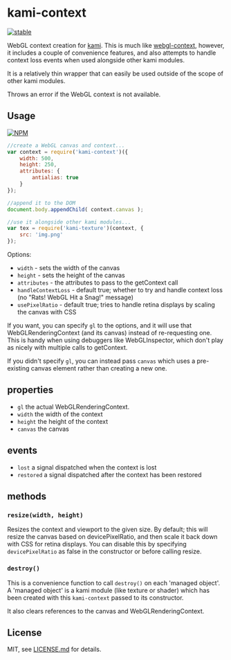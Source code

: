 # kami-context

[![stable](http://badges.github.io/stability-badges/dist/stable.svg)](http://github.com/badges/stability-badges)

WebGL context creation for [kami](http://github.com/mattdesl/kami). This is much like [webgl-context](http://github.com/mattdesl/webgl-context), however, it includes a couple of convenience features, and also attempts to handle context loss events when used alongside other kami modules.

It is a relatively thin wrapper that can easily be used outside of the scope of other kami modules. 

Throws an error if the WebGL context is not available.

## Usage

[![NPM](https://nodei.co/npm/kami-context.png)](https://nodei.co/npm/kami-context/)

```js
//create a WebGL canvas and context...
var context = require('kami-context')({
	width: 500,
	height: 250,
	attributes: {
		antialias: true
	}
});

//append it to the DOM
document.body.appendChild( context.canvas );

//use it alongside other kami modules...
var tex = require('kami-texture')(context, {
	src: 'img.png'
});
```

Options:

- `width` - sets the width of the canvas
- `height` - sets the height of the canvas
- `attributes` - the attributes to pass to the getContext call
- `handleContextLoss` - default true; whether to try and handle context loss (no "Rats! WebGL Hit a Snag!" message)
- `usePixelRatio` - default true; tries to handle retina displays by scaling the canvas with CSS

If you want, you can specify `gl` to the options, and it will use that WebGLRenderingContext (and its canvas) instead of re-requesting one. This is handy when using debuggers like WebGLInspector, which don't play as nicely with multiple calls to getContext. 

If you didn't specify `gl`, you can instead pass `canvas` which uses a pre-existing canvas element rather than creating a new one. 

## properties

- `gl` the actual WebGLRenderingContext. 
- `width` the width of the context
- `height` the height of the context
- `canvas` the canvas

## events

- `lost` a signal dispatched when the context is lost
- `restored` a signal dispatched after the context has been restored

## methods

### `resize(width, height)`

Resizes the context and viewport to the given size. By default; this will resize the canvas based on devicePixelRatio, and then scale it back down with CSS for retina displays. You can disable this by specifying `devicePixelRatio` as false in the constructor or before calling resize.

### `destroy()`

This is a convenience function to call `destroy()` on each 'managed object'. A 'managed object' is a kami module (like texture or shader) which has been created with this `kami-context` passed to its constructor.

It also clears references to the canvas and WebGLRenderingContext.



## License

MIT, see [LICENSE.md](http://github.com/mattdesl/kami-context/blob/master/LICENSE.md) for details.
